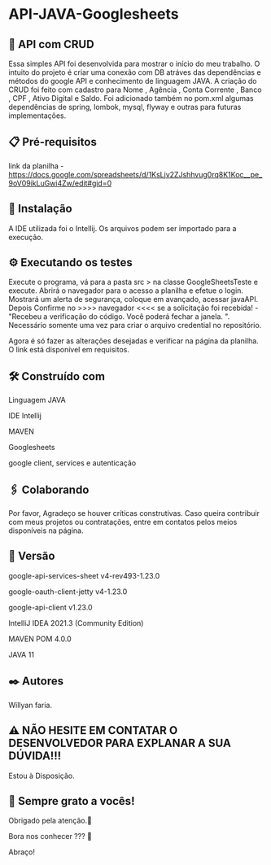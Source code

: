 # API-JAVA-Googlesheets

## 🚀 API com CRUD

Essa simples API foi desenvolvida para mostrar o início do meu trabalho. O intuito do projeto é criar uma conexão com DB atráves das dependências e métodos do google API e conhecimento de linguagem JAVA.
A criação do CRUD foi feito com cadastro para Nome , Agência , Conta Corrente , Banco , CPF , Ativo Digital e Saldo. Foi adicionado também no pom.xml algumas dependências de spring, lombok, mysql, flyway e outras para futuras implementações.

## 📋 Pré-requisitos

link da planilha - https://docs.google.com/spreadsheets/d/1KsLjv2ZJshhvug0rq8K1Koc__pe_9oV09ikLuGwi4Zw/edit#gid=0

## 🔧 Instalação

A IDE utilizada foi o Intellij. Os arquivos podem ser importado para a execução.

## ⚙️ Executando os testes

Execute o programa, vá para a pasta src > na classe GoogleSheetsTeste e execute. Abrirá o navegador para o acesso a planilha e efetue o login. Mostrará um alerta de segurança, coloque em avançado, acessar javaAPI. Depois Confirme no >>>> navegador <<<< se a solicitação foi recebida! - "Recebeu a verificação do código. Você poderá fechar a janela. ". Necessário somente uma vez para criar o arquivo credential no repositório.

Agora é só fazer as alterações desejadas e verificar na página da planilha. O link está disponível em requisitos.


## 🛠️ Construído com

<p>Linguagem JAVA</p>
<p>IDE Intellij</p>
<p>MAVEN</p>
<p>Googlesheets</p>
<p>google client, services e autenticação</p>


## 🖇️ Colaborando

Por favor, Agradeço se houver críticas construtivas. Caso queira contribuir com meus projetos ou contratações, entre em contatos pelos meios disponíveis na página.

## 📌 Versão
<p>google-api-services-sheet v4-rev493-1.23.0</p>
<p>google-oauth-client-jetty v4-1.23.0</p>
<p>google-api-client v1.23.0</p>
<p>IntelliJ IDEA 2021.3 (Community Edition)</p>
<p>MAVEN POM 4.0.0</p>
<p>JAVA 11</p>

## ✒️ Autores

Willyan faria.

## :warning: NÃO HESITE EM CONTATAR O DESENVOLVEDOR PARA EXPLANAR A SUA DÚVIDA!!!
Estou à Disposição.

## 🎁 Sempre grato a vocês!

<p>Obrigado pela atenção.📢 </p>
<p>Bora nos conhecer ??? 🍺 </p>
<p>Abraço!</p>
